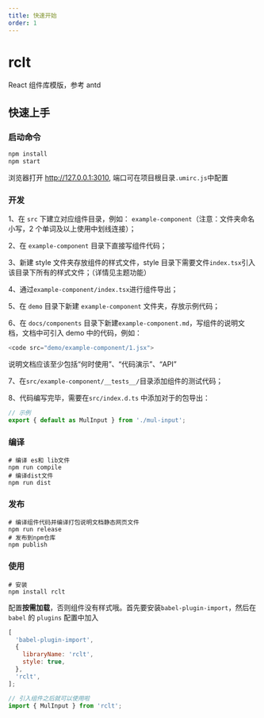 ```yaml
---
title: 快速开始
order: 1
---
```


# rclt

React 组件库模版，参考 antd

## 快速上手

### 启动命令

```sh
npm install
npm start
```

浏览器打开 http://127.0.0.1:3010, 端口可在项目根目录`.umirc.js`中配置

### 开发

1、在 `src` 下建立对应组件目录，例如： `example-component`（注意：文件夹命名小写，2 个单词及以上使用中划线连接）；

2、在 `example-component` 目录下直接写组件代码；

3、新建 style 文件夹存放组件的样式文件，style 目录下需要文件`index.tsx`引入该目录下所有的样式文件；（详情见主题功能）

4、通过`example-component/index.tsx`进行组件导出；

5、在 `demo` 目录下新建 `example-component` 文件夹，存放示例代码；

6、在 `docs/components` 目录下新建`example-component.md`，写组件的说明文档，文档中可引入 demo 中的代码，例如：

```js
<code src="demo/example-component/1.jsx">
```

说明文档应该至少包括“何时使用”、“代码演示”、“API”

7、在`src/example-component/__tests__/`目录添加组件的测试代码；

8、代码编写完毕，需要在`src/index.d.ts` 中添加对于的包导出：

```js
// 示例
export { default as MulInput } from './mul-input';
```

### 编译

```shell
# 编译 es和 lib文件
npm run compile
# 编译dist文件
npm run dist
```

### 发布

```shell
# 编译组件代码并编译打包说明文档静态网页文件
npm run release
# 发布到npm仓库
npm publish
```

### 使用

```shell
# 安装
npm install rclt
```

配置**按需加载**，否则组件没有样式哦。首先要安装`babel-plugin-import`，然后在 `babel` 的 `plugins` 配置中加入

```js
[
  'babel-plugin-import',
  {
    libraryName: 'rclt',
    style: true,
  },
  'rclt',
];
```

```js
// 引入组件之后就可以使用啦
import { MulInput } from 'rclt';
```
